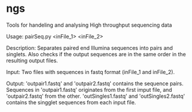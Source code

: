 ngs
===

Tools for handeling and analysing High throughput sequencing data


Usage:		pairSeq.py <inFile_1> <inFile_2>

Description:	Separates paired end Illumina sequences into pairs 
		and singlets. Also checks if the output sequences 
		are in the same order in the resulting output files.

Input: 		Two files with sequences in fastq format (inFile_1 and inFile_2).
		
Output: 	'outpair1.fastq' and 'outpair2.fastq' contains the 
		sequence pairs. Sequences in 'outpair1.fastq' originates 
		from the first imput file, and 'outpair2.fastq' from 
		the other. 'outSingles1.fastq' and 'outSingles2.fastq' 
		contains the singglet sequences from each input file.
